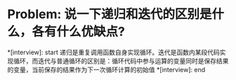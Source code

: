 # Problem: 说一下递归和迭代的区别是什么，各有什么优缺点?

*[interview]: start
  递归是重复调用函数自身实现循环。迭代是函数内某段代码实现循环，而迭代与普通循环的区别是：循环代码中参与运算的变量同时是保存结果的变量，当前保存的结果作为下一次循环计算的初始值
*[interview]: end
